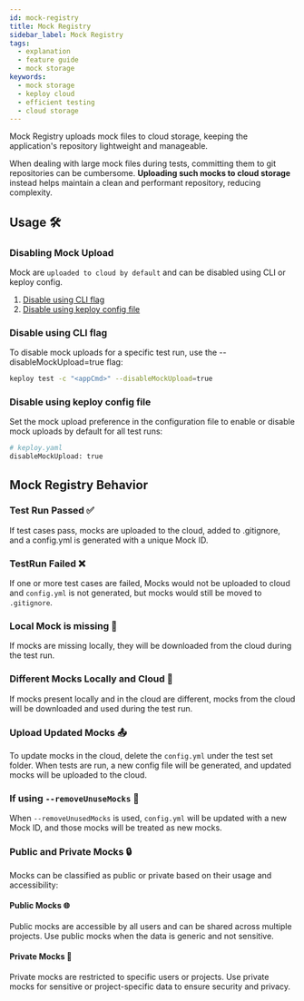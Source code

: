 ```yaml
---
id: mock-registry
title: Mock Registry
sidebar_label: Mock Registry
tags:
  - explanation
  - feature guide
  - mock storage
keywords:
  - mock storage
  - keploy cloud
  - efficient testing
  - cloud storage
---
```


<head>
  <title> Mock Registry | Keploy Docs</title>
  <meta charSet="utf-8" />
</head>

Mock Registry uploads mock files to cloud storage, keeping the application's repository lightweight and manageable.

When dealing with large mock files during tests, committing them to git repositories can be cumbersome. **Uploading such mocks to cloud storage** instead helps maintain a clean and performant repository, reducing complexity.

## Usage 🛠️

### Disabling Mock Upload

Mock are `uploaded to cloud by default` and can be disabled using CLI or keploy config.

1. [Disable using CLI flag](#disable-using-cli-flag)
2. [Disable using keploy config file](#disable-using-keploy-config-file)

### Disable using CLI flag

To disable mock uploads for a specific test run, use the --disableMockUpload=true flag:

```bash
keploy test -c "<appCmd>" --disableMockUpload=true
```

### Disable using keploy config file

Set the mock upload preference in the configuration file to enable or disable mock uploads by default for all test runs:

```bash
# keploy.yaml
disableMockUpload: true
```

## Mock Registry Behavior

### Test Run Passed ✅

If test cases pass, mocks are uploaded to the cloud, added to .gitignore, and a config.yml is generated with a unique Mock ID.

### TestRun Failed ❌

If one or more test cases are failed, Mocks would not be uploaded to cloud and `config.yml` is not generated, but mocks would still be moved to `.gitignore`.

### Local Mock is missing 🚫

If mocks are missing locally, they will be downloaded from the cloud during the test run.

### Different Mocks Locally and Cloud 🔄

If mocks present locally and in the cloud are different, mocks from the cloud will be downloaded and used during the test run.

### Upload Updated Mocks 📤

To update mocks in the cloud, delete the `config.yml` under the test set folder. When tests are run, a new config file will be generated, and updated mocks will be uploaded to the cloud.

### If using `--removeUnuseMocks` 🧹

When `--removeUnusedMocks` is used, `config.yml` will be updated with a new Mock ID, and those mocks will be treated as new mocks.

### Public and Private Mocks 🔒

Mocks can be classified as public or private based on their usage and accessibility:

#### Public Mocks 🌐

Public mocks are accessible by all users and can be shared across multiple projects. Use public mocks when the data is generic and not sensitive.

#### Private Mocks 🔐

Private mocks are restricted to specific users or projects. Use private mocks for sensitive or project-specific data to ensure security and privacy.
